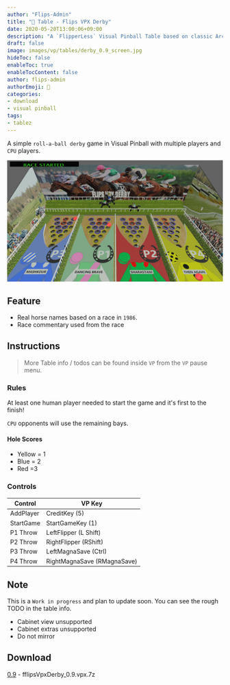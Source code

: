 ```yaml
---
author: "Flips-Admin"
title: "🏓 Table - Flips VPX Derby"
date: 2020-05-20T13:00:06+09:00
description: "A `FlipperLess` Visual Pinball Table based on classic Arcade Roll A Ball Derbies."
draft: false
image: images/vp/tables/derby_0.9_screen.jpg
hideToc: false
enableToc: true
enableTocContent: false
author: flips-admin
authorEmoji: 🌱
categories:
- download
- visual pinball
tags: 
- tablez
---
```


A simple `roll-a-ball derby` game in Visual Pinball with multiple players and `CPU` players.

<div>
<img src="/images/vp/tables/derby_0.9_screen.jpg" alt="Latest Vesion screen" title="Desktop" width="720" />

</div>

## Feature

* Real horse names based on a race in `1986`. 
* Race commentary used from the race

## Instructions

> More Table info / todos can be found inside `VP` from the `VP` pause menu.

### Rules

At least one human player needed to start the game and it's first to the finish!

`CPU` opponents will use the remaining bays.

#### Hole Scores

* Yellow = 1
* Blue   = 2
* Red    =3

### Controls

Control | VP Key
---|---
AddPlayer|CreditKey (5)
StartGame | StartGameKey (1)
P1 Throw   |LeftFlipper          (L Shift)
P2 Throw   | RightFlipper        (RShift)
P3 Throw   | LeftMagnaSave (Ctrl)
P4 Throw   | RightMagnaSave (RMagnaSave) 


## Note

This is a `Work in progress` and plan to update soon. You can see the rough TODO in the table info.

* Cabinet view unsupported
* Cabinet extras unsupported
* Do not mirror

## Download

[0.9](/dl/table/fflipsVpxDerby_0.9.vpx.7z) - fflipsVpxDerby_0.9.vpx.7z 